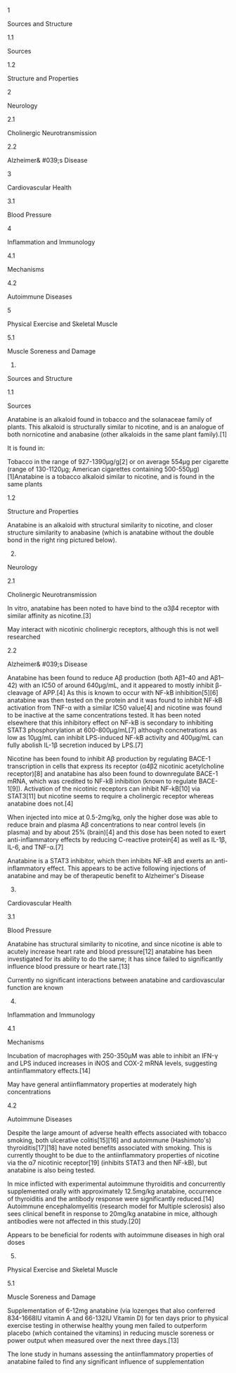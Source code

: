 1

Sources and Structure

1.1

Sources

1.2

Structure and Properties

2

Neurology

2.1

Cholinergic Neurotransmission

2.2

Alzheimer& #039;s Disease

3

Cardiovascular Health

3.1

Blood Pressure

4

Inflammation and Immunology

4.1

Mechanisms

4.2

Autoimmune Diseases

5

Physical Exercise and Skeletal Muscle

5.1

Muscle Soreness and Damage

1.

Sources and Structure

1.1

Sources

Anatabine is an alkaloid found in tobacco and the solanaceae family of plants. This alkaloid is structurally similar to nicotine, and is an analogue of both nornicotine and anabasine (other alkaloids in the same plant family).[1]

It is found in:

Tobacco in the range of 927-1390μg/g[2] or on average 554μg per cigarette (range of 130-1120μg; American cigarettes containing 500-550μg)[1]Anatabine is a tobacco alkaloid similar to nicotine, and is found in the same plants

1.2

Structure and Properties

Anatabine is an alkaloid with structural similarity to nicotine, and closer structure similarity to anabasine (which is anatabine without the double bond in the right ring pictured below).

2.

Neurology

2.1

Cholinergic Neurotransmission

In vitro, anatabine has been noted to have bind to the α3β4 receptor with similar affinity as nicotine.[3]

May interact with nicotinic cholinergic receptors, although this is not well researched

2.2

Alzheimer& #039;s Disease

Anatabine has been found to reduce Aβ production (both Aβ1–40 and Aβ1–42) with an IC50 of around 640µg/mL, and it appeared to mostly inhibit β-cleavage of APP.[4] As this is known to occur with NF-kB inhibition[5][6] anatabine was then tested on the protein and it was found to inhibit NF-kB activation from TNF-α with a similar IC50 value[4] and nicotine was found to be inactive at the same concentrations tested. It has been noted elsewhere that this inhibitory effect on NF-kB is secondary to inhibiting STAT3 phosphorylation at 600-800µg/mL[7] although concnetrations as low as 10µg/mL can inhibit LPS-induced NF-kB activity and 400µg/mL can fully abolish IL-1β secretion induced by LPS.[7]

Nicotine has been found to inhibit Aβ production by regulating BACE-1 transcription in cells that express its receptor (α4β2 nicotinic acetylcholine receptor)[8] and anatabine has also been found to downregulate BACE-1 mRNA, which was credited to NF-kB inhibition (known to regulate BACE-1[9]). Activation of the nicotinic receptors can inhibit NF-kB[10] via STAT3[11] but nicotine seems to require a cholinergic receptor whereas anatabine does not.[4]

When injected into mice at 0.5-2mg/kg, only the higher dose was able to reduce brain and plasma Aβ concentrations to near control levels (in plasma) and by about 25% (brain)[4] and this dose has been noted to exert anti-inflammatory effects by reducing C-reactive protein[4] as well as IL-1β, IL-6, and TNF-α.[7]

Anatabine is a STAT3 inhibitor, which then inhibits NF-kB and exerts an anti-inflammatory effect. This appears to be active following injections of anatabine and may be of therapeutic benefit to Alzheimer's Disease

3.

Cardiovascular Health

3.1

Blood Pressure

Anatabine has structural similarity to nicotine, and since nicotine is able to acutely increase heart rate and blood pressure[12] anatabine has been investigated for its ability to do the same; it has since failed to significantly influence blood pressure or heart rate.[13]

Currently no significant interactions between anatabine and cardiovascular function are known

4.

Inflammation and Immunology

4.1

Mechanisms

Incubation of macrophages with 250-350μM was able to inhibit an IFN-γ and LPS induced increases in iNOS and COX-2 mRNA levels, suggesting antiinflammatory effects.[14]

May have general antiinflammatory properties at moderately high concentrations

4.2

Autoimmune Diseases

Despite the large amount of adverse health effects associated with tobacco smoking, both ulcerative colitis[15][16] and autoimmune (Hashimoto's) thyroiditis[17][18] have noted benefits associated with smoking. This is currently thought to be due to the antiinflammatory properties of nicotine via the α7 nicotinic receptor[19] (inhibits STAT3 and then NF-kB), but anatabine is also being tested.

In mice inflicted with experimental autoimmune thyroiditis and concurrently supplemented orally with approximately 12.5mg/kg anatabine, occurrence of thyroiditis and the antibody response were significantly reduced.[14] Autoimmune encephalomyelitis (research model for Multiple sclerosis) also sees clinical benefit in response to 20mg/kg anatabine in mice, although antibodies were not affected in this study.[20]

Appears to be beneficial for rodents with autoimmune diseases in high oral doses

5.

Physical Exercise and Skeletal Muscle

5.1

Muscle Soreness and Damage

Supplementation of 6-12mg anatabine (via lozenges that also conferred 834-1668IU vitamin A and 66-132IU Vitamin D) for ten days prior to physical exercise testing in otherwise healthy young men failed to outperform placebo (which contained the vitamins) in reducing muscle soreness or power output when measured over the next three days.[13]

The lone study in humans assessing the antiinflammatory properties of anatabine failed to find any significant influence of supplementation

